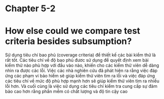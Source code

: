 # Chapter 5-2

# How else could we compare test criteria besides subsumption?

Sử dụng tiêu chí bao phủ (coverage criteria) để thiết kế các bài kiểm thử là rất tốt.
Các tiêu chí về độ bao phủ đươc sử dụng để quyết định xem bài kiểm thử nào phù hợp với 
đầu vào nào, khiến cho các kiểm thử viên dễ dàng nhìn ra được các lỗi. Việc các nhà nghiên cứu đã phát hiện ra rằng việc đáp ứng các phạm vi bảo hiểm sẽ giúp kiểm thử viên tìm ra lỗi và việc đáp ứng các tiêu chí về mức độ phù hợp mạnh hơn sẽ giúp kiểm thử viên tìm ra nhiều lỗi hơn. Và cuối cùng là việc sử dụng các tiêu chí kiểm tra cung cấp sự đảm bảo cao hơn rằng phần mềm có chất lượng và độ tin cậy cao